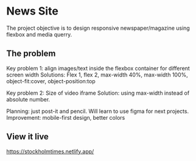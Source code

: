 # News Site

The project objective is to design responsive newspaper/magazine using flexbox and media querry.

## The problem

Key problem 1: align images/text inside the flexbox container for different screen width
Solutions: Flex 1, flex 2, max-width 40%, max-width 100%, object-fit:cover, object-position:top

Key problem 2: Size of video iframe
Solution: using max-width instead of absolute number.

Planning: just post-it and pencil. Will learn to use figma for next projects.
Improvement: mobile-first design, better colors

## View it live
https://stockholmtimes.netlify.app/
